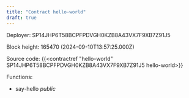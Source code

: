 ```yaml
---
title: "Contract hello-world"
draft: true
---
```

Deployer: SP14JHP6T58BCPFPDVGH0KZB8A43VX7F9XB7Z91J5


 



Block height: 165470 (2024-09-10T13:57:25.000Z)

Source code: {{<contractref "hello-world" SP14JHP6T58BCPFPDVGH0KZB8A43VX7F9XB7Z91J5 hello-world>}}

Functions:

* say-hello _public_
